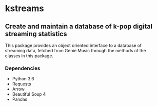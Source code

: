 # kstreams
## Create and maintain a database of k-pop digital streaming statistics

This package provides an object oriented interface to a database of streaming 
data, fetched from Genie Music through the methods of the classes in this 
package.

### Dependencies

- Python 3.6
- Requests
- Arrow
- Beautiful Soup 4
- Pandas
